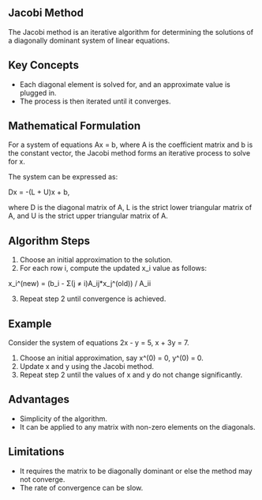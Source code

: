 ## Jacobi Method

The Jacobi method is an iterative algorithm for determining the solutions of a diagonally dominant system of linear equations.

## Key Concepts

- Each diagonal element is solved for, and an approximate value is plugged in.
- The process is then iterated until it converges.

## Mathematical Formulation

For a system of equations Ax = b, where A is the coefficient matrix and b is the constant vector, the Jacobi method forms an iterative process to solve for x.

The system can be expressed as: 

Dx = -(L + U)x + b,

where D is the diagonal matrix of A, L is the strict lower triangular matrix of A, and U is the strict upper triangular matrix of A.

## Algorithm Steps

1. Choose an initial approximation to the solution.
2. For each row i, compute the updated x_i value as follows:

x_i^(new) = (b_i - Σ(j ≠ i)A_ij*x_j^(old)) / A_ii

3. Repeat step 2 until convergence is achieved.

## Example

Consider the system of equations 2x - y = 5, x + 3y = 7.

1. Choose an initial approximation, say x^(0) = 0, y^(0) = 0.
2. Update x and y using the Jacobi method.
3. Repeat step 2 until the values of x and y do not change significantly.

## Advantages

- Simplicity of the algorithm.
- It can be applied to any matrix with non-zero elements on the diagonals.

## Limitations

- It requires the matrix to be diagonally dominant or else the method may not converge.
- The rate of convergence can be slow.
